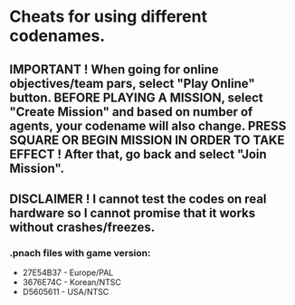 # Cheats for using different codenames.

## IMPORTANT ! When going for online objectives/team pars, select "Play Online" button. BEFORE PLAYING A MISSION, select "Create Mission" and based on number of agents, your codename will also change. PRESS SQUARE OR BEGIN MISSION IN ORDER TO TAKE EFFECT ! After that, go back and select "Join Mission".

## DISCLAIMER ! I cannot test the codes on real hardware so I cannot promise that it works without crashes/freezes.

### .pnach files with game version:
- 27E54B37 - Europe/PAL
- 3676E74C - Korean/NTSC
- D5605611 - USA/NTSC
